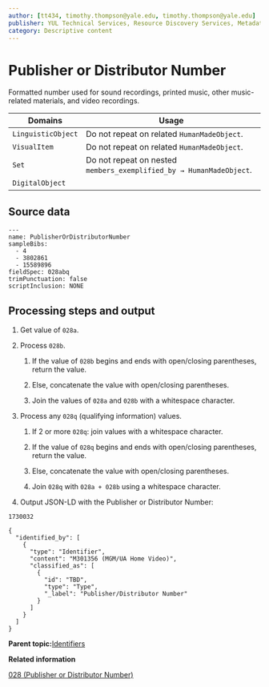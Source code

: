```yaml
---
author: [tt434, timothy.thompson@yale.edu, timothy.thompson@yale.edu]
publisher: YUL Technical Services, Resource Discovery Services, Metadata Services Unit
category: Descriptive content
---
```


# Publisher or Distributor Number

Formatted number used for sound recordings, printed music, other music-related materials, and video recordings.

|Domains|Usage|
|-------|-----|
|`LinguisticObject`|Do not repeat on related `HumanMadeObject`.|
|`VisualItem`|Do not repeat on related `HumanMadeObject`.|
|`Set`|Do not repeat on nested `members_exemplified_by → HumanMadeObject`.|
|`DigitalObject`| |

## Source data

```
---
name: PublisherOrDistributorNumber
sampleBibs:
  - 4
  - 3802861
  - 15589896
fieldSpec: 028abq
trimPunctuation: false
scriptInclusion: NONE
```

## Processing steps and output

1.  Get value of `028a`.

2.  Process `028b`.

    1.  If the value of `028b` begins and ends with open/closing parentheses, return the value.

    2.  Else, concatenate the value with open/closing parentheses.

    3.  Join the values of `028a` and `028b` with a whitespace character.

3.  Process any `028q` \(qualifying information\) values.

    1.  If 2 or more `028q`: join values with a whitespace character.

    2.  If the value of `028q` begins and ends with open/closing parentheses, return the value.

    3.  Else, concatenate the value with open/closing parentheses.

    4.  Join `028q` with `028a + 028b` using a whitespace character.

4.  Output JSON-LD with the Publisher or Distributor Number:


`1730032`

```
{
  "identified_by": [
    {
      "type": "Identifier",
      "content": "M301356 (MGM/UA Home Video)",
      "classified_as": [
        {
          "id": "TBD",
          "type": "Type",
          "_label": "Publisher/Distributor Number"
        }
      ]
    }
  ]
}
```

**Parent topic:**[Identifiers](../../concepts/identifiers.md)

**Related information**  


[028 \(Publisher or Distributor Number\)](../../tables/028_bib_table.md)

